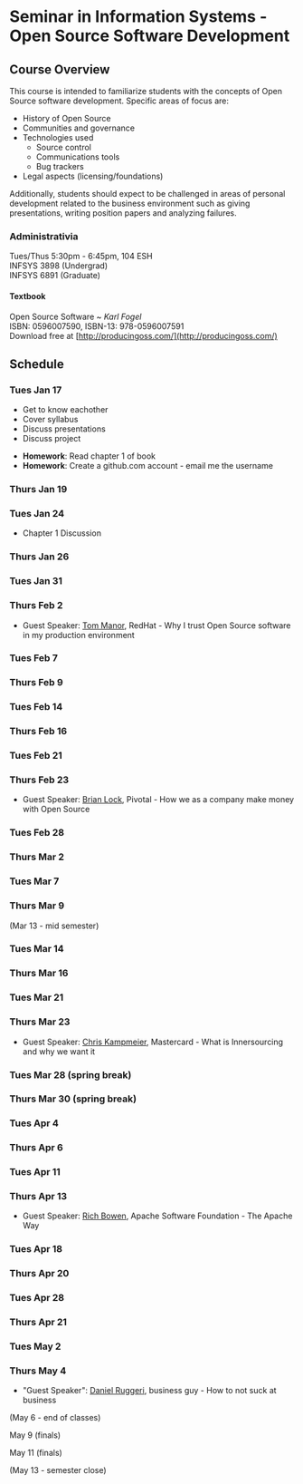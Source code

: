 # Seminar in Information Systems - Open Source Software Development

## Course Overview
This course is intended to familiarize students with the concepts of Open Source software development. Specific areas of focus are:
* History of Open Source
* Communities and governance
* Technologies used
    * Source control
    * Communications tools
    * Bug trackers
* Legal aspects (licensing/foundations)

Additionally, students should expect to be challenged in areas of personal development related to the business environment such as giving presentations, writing position papers and analyzing failures.

### Administrativia
Tues/Thus 5:30pm - 6:45pm, 104 ESH  
INFSYS 3898 (Undergrad)  
INFSYS 6891 (Graduate)  

#### Textbook
Open Source Software ~ *Karl Fogel*  
ISBN: 0596007590, ISBN-13: 978-0596007591  
Download free at [http://producingoss.com/](http://producingoss.com/)


## Schedule

### Tues Jan 17
* Get to know eachother
* Cover syllabus
* Discuss presentations
* Discuss project
- **Homework**: Read chapter 1 of book
- **Homework**: Create a github.com account - email me the username

### Thurs Jan 19

### Tues Jan 24
* Chapter 1 Discussion

### Thurs Jan 26

### Tues Jan 31

### Thurs Feb 2
* Guest Speaker: [Tom Manor](https://www.linkedin.com/in/thomas-manor-7aa2b110), RedHat - Why I trust Open Source software in my production environment

### Tues Feb 7

### Thurs Feb 9

### Tues Feb 14

### Thurs Feb 16

### Tues Feb 21

### Thurs Feb 23
* Guest Speaker: [Brian Lock](https://www.linkedin.com/in/brian-lock-9390491), Pivotal - How we as a company make money with Open Source

### Tues Feb 28

### Thurs Mar 2

### Tues Mar 7

### Thurs Mar 9

(Mar 13 - mid semester)

### Tues Mar 14

### Thurs Mar 16

### Tues Mar 21

### Thurs Mar 23
* Guest Speaker: [Chris Kampmeier](https://www.linkedin.com/in/ckampmeier), Mastercard - What is Innersourcing and why we want it

### Tues Mar 28 (spring break)
### Thurs Mar 30 (spring break)

### Tues Apr 4

### Thurs Apr 6

### Tues Apr 11

### Thurs Apr 13
* Guest Speaker: [Rich Bowen](https://www.linkedin.com/in/rcbowen), Apache Software Foundation - The Apache Way

### Tues Apr 18

### Thurs Apr 20

### Tues Apr 28

### Thurs Apr 21

### Tues May 2

### Thurs May 4
* "Guest Speaker": [Daniel Ruggeri](https://www.linkedin.com/in/danielruggeri), business guy - How to not suck at business

(May 6 - end of classes)

May 9 (finals)

May 11 (finals)

(May 13 - semester close)
